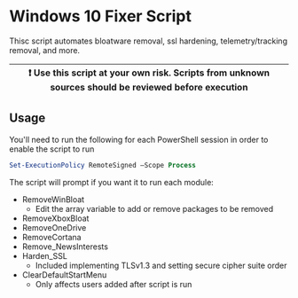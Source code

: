 # Windows 10 Fixer Script

Thisc script automates bloatware removal, ssl hardening, telemetry/tracking removal, and more.

| ❗ Use this script at your own risk.  Scripts from unknown sources should be reviewed before execution |
|----------------------------------------------------------------------------------------------------------------------|

## Usage

You'll need to run the following for each PowerShell session in order to enable the script to run
```powershell
Set-ExecutionPolicy RemoteSigned –Scope Process
```

The script will prompt if you want it to run each module:
- RemoveWinBloat
  - Edit the array variable to add or remove packages to be removed
- RemoveXboxBloat
- RemoveOneDrive
- RemoveCortana
- Remove_NewsInterests
- Harden_SSL
  - Included implementing TLSv1.3 and setting secure cipher suite order
- ClearDefaultStartMenu
  - Only affects users added after script is run


